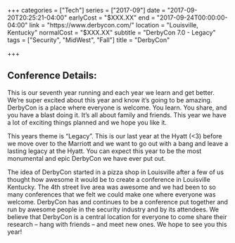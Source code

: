 +++
categories = ["Tech"]
series = ["2017-09"]
date = "2017-09-20T20:25:21-04:00"
earlyCost = "$XXX.XX"
end = "2017-09-24T00:00:00-04:00"
link = "https://www.derbycon.com/"
location = "Louisville, Kentucky"
normalCost = "$XXX.XX"
subtitle = "DerbyCon 7.0 - Legacy"
tags = ["Security", "MidWest", "Fall"]
title = "DerbyCon"

+++


## Conference Details: 

This is our seventh year running and each year we learn and get better. We’re super excited about this year and know it’s going to be amazing. DerbyCon is a place where everyone is welcome. You learn. You share, and you have a blast doing it. It’s all about family and friends. This year we have a lot of exciting things planned and we hope you like it.

This years theme is “Legacy”. This is our last year at the Hyatt (<3) before we move over to the Marriott and we want to go out with a bang and leave a lasting legacy at the Hyatt. You can expect this year to be the most monumental and epic DerbyCon we have ever put out.

The idea of DerbyCon started in a pizza shop in Louisville after a few of us thought how awesome it would be to create a conference in Louisville Kentucky. The 4th street live area was awesome and we had been to so many conferences that we felt we could make one where everyone was welcome. DerbyCon has and continues to be a conference put together and run by awesome people in the security industry and by its attendees. We believe that DerbyCon is a central location for everyone to come share their research – hang with friends – and meet new ones. We hope to see you this year!
